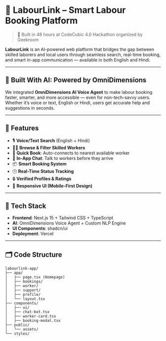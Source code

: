 # 👷 LabourLink – Smart Labour Booking Platform

> 🚀 Built in 48 hours at CodeCubic 4.0 Hackathon organized by Geekroom

**LabourLink** is an AI-powered web platform that bridges the gap between skilled laborers and local users through seamless search, real-time booking, and smart in-app communication — available in both English and Hindi.

---

## 🧠 Built With AI: Powered by OmniDimensions

We integrated **OmniDimensions AI Voice Agent** to make labour booking faster, smarter, and more accessible — even for non-tech-savvy users. Whether it’s voice or text, English or Hindi, users get accurate help and suggestions in seconds.

---

## 🌟 Features

- 🎙️ **Voice/Text Search** (English + Hindi)
- 🧑‍🔧 **Browse & Filter Skilled Workers**
- 📍 **Quick Book**: Auto-connects to nearest available worker
- 💬 **In-App Chat**: Talk to workers before they arrive
- 📦 **Smart Booking System**
- 🕒 **Real-Time Status Tracking**
- 🔒 **Verified Profiles & Ratings**
- 📱 **Responsive UI (Mobile-First Design)**

---

## 🧩 Tech Stack

- **Frontend**: Next.js 15 + Tailwind CSS + TypeScript
- **AI**: OmniDimensions Voice Agent + Custom NLP Engine
- **UI Components**: shadcn/ui
- **Deployment**: Vercel

---

## 🗂️ Code Structure

```plaintext
labourlink-app/
├── app/
│   ├── page.tsx (Homepage)
│   ├── bookings/
│   ├── worker/
│   ├── support/
│   ├── profile/
│   └── layout.tsx
├── components/
│   ├── ui/
│   ├── chat-bot.tsx
│   ├── worker-card.tsx
│   ├── booking-modal.tsx
├── public/
│   └── assets/
└── styles/
